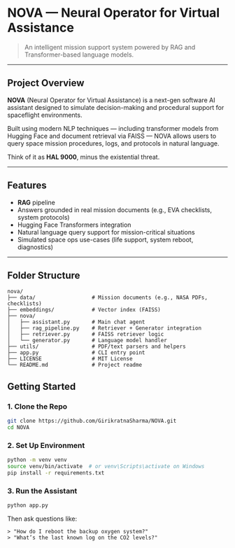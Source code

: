 # NOVA — Neural Operator for Virtual Assistance

> An intelligent mission support system powered by RAG and Transformer-based language models.

---

## Project Overview

**NOVA** (Neural Operator for Virtual Assistance) is a next-gen software AI assistant designed to simulate decision-making and procedural support for spaceflight environments.

Built using modern NLP techniques — including transformer models from Hugging Face and document retrieval via FAISS — NOVA allows users to query space mission procedures, logs, and protocols in natural language.

Think of it as **HAL 9000**, minus the existential threat.

---

## Features

- **RAG** pipeline
- Answers grounded in real mission documents (e.g., EVA checklists, system protocols)
- Hugging Face Transformers integration
- Natural language query support for mission-critical situations
- Simulated space ops use-cases (life support, system reboot, diagnostics)

---

## Folder Structure

```plaintext
nova/
├── data/                  # Mission documents (e.g., NASA PDFs, checklists)
├── embeddings/            # Vector index (FAISS)
├── nova/                 
│   ├── assistant.py       # Main chat agent
│   ├── rag_pipeline.py    # Retriever + Generator integration
│   ├── retriever.py       # FAISS retriever logic
│   └── generator.py       # Language model handler
├── utils/                 # PDF/text parsers and helpers
├── app.py                 # CLI entry point
├── LICENSE                # MIT License
└── README.md              # Project readme

```


## Getting Started

### 1. Clone the Repo
```bash
git clone https://github.com/GirikratnaSharma/NOVA.git
cd NOVA
```

### 2. Set Up Environment
```bash
python -m venv venv
source venv/bin/activate  # or venv\Scripts\activate on Windows
pip install -r requirements.txt
```

### 3. Run the Assistant
```bash
python app.py
```

Then ask questions like:
```plaintext
> "How do I reboot the backup oxygen system?"
> "What’s the last known log on the CO2 levels?"
```